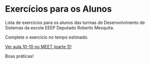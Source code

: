 # Exercícios para os Alunos
Lista de exercícios para os alunos das turmas de Desenvolvimento de Sistemas da escola EEEP Deputado Roberto Mesquita.

Complete o exercício no tempo estimado.

<a href="https://meet.google.com/hqy-iqet-fwg" target="_blank">Ver aula 10-10 no MEET (parte 1)!</a>

Boas práticas!
